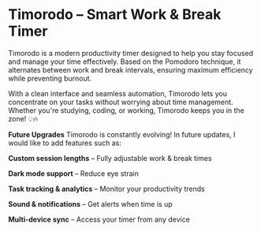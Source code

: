  
# Timorodo – Smart Work & Break Timer 
Timorodo is a modern productivity timer designed to help you stay focused and manage your time effectively. Based on the Pomodoro technique, it alternates between work and break intervals, ensuring maximum efficiency while preventing burnout.

With a clean interface and seamless automation, Timorodo lets you concentrate on your tasks without worrying about time management. Whether you're studying, coding, or working, Timorodo keeps you in the zone! 💡🔥

 **Future Upgrades**
Timorodo is constantly evolving! In future updates, I would like to add features such as:

**Custom session lengths** – Fully adjustable work & break times

**Dark mode support** – Reduce eye strain

**Task tracking & analytics** – Monitor your productivity trends

**Sound & notifications** – Get alerts when time is up

**Multi-device sync** – Access your timer from any device

